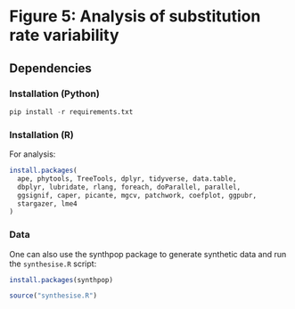 # Figure 5: Analysis of substitution rate variability

## Dependencies

### Installation (Python)

```python
pip install -r requirements.txt
```

### Installation (R)

For analysis:

```r
install.packages(
  ape, phytools, TreeTools, dplyr, tidyverse, data.table,
  dbplyr, lubridate, rlang, foreach, doParallel, parallel,
  ggsignif, caper, picante, mgcv, patchwork, coefplot, ggpubr,
  stargazer, lme4
)
```

### Data

One can also use the synthpop package to generate synthetic data and run the ```synthesise.R``` script:

```r
install.packages(synthpop)

source("synthesise.R")
```

